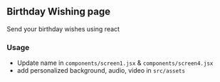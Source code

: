 ## Birthday Wishing page

Send your birthday wishes using react

### Usage
- Update name in `components/screen1.jsx` & `components/screen4.jsx`
- add personalized background, audio, video in `src/assets`
